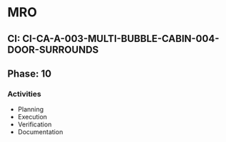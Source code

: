 # MRO

## CI: CI-CA-A-003-MULTI-BUBBLE-CABIN-004-DOOR-SURROUNDS
## Phase: 10

### Activities
- Planning
- Execution
- Verification
- Documentation
